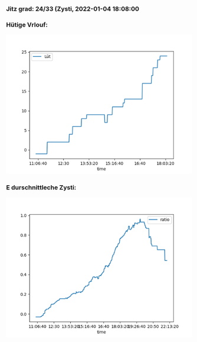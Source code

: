 ### Jitz grad: 24/33 (Zysti, 2022-01-04 18:08:00

### Hütige Vrlouf:
![Graph](Today.png)

### E durschnittleche Zysti:
![Graph](Zysti.png)